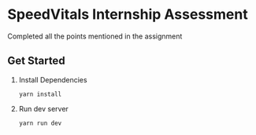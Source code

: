 # SpeedVitaIs Internship Assessment
Completed all the points mentioned in the assignment
## Get Started
1. Install Dependencies
   ```
   yarn install
   ```
2. Run dev server
   ```
   yarn run dev
   ```
